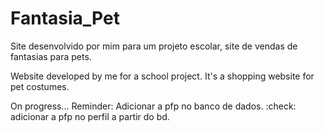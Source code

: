 # Fantasia_Pet
Site desenvolvido por mim para um projeto escolar, site de vendas de fantasias para pets.

Website developed by me for a school project. It's a shopping website for pet costumes.

On progress...
Reminder: Adicionar a pfp no banco de dados. :check:
adicionar a pfp no perfil a partir do bd.